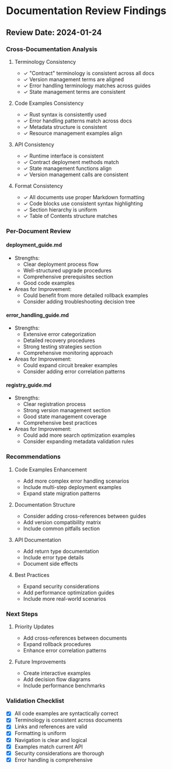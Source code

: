 # Documentation Review Findings

## Review Date: 2024-01-24

### Cross-Documentation Analysis

1. Terminology Consistency
   - ✓ "Contract" terminology is consistent across all docs
   - ✓ Version management terms are aligned
   - ✓ Error handling terminology matches across guides
   - ✓ State management terms are consistent

2. Code Examples Consistency
   - ✓ Rust syntax is consistently used
   - ✓ Error handling patterns match across docs
   - ✓ Metadata structure is consistent
   - ✓ Resource management examples align

3. API Consistency
   - ✓ Runtime interface is consistent
   - ✓ Contract deployment methods match
   - ✓ State management functions align
   - ✓ Version management calls are consistent

4. Format Consistency
   - ✓ All documents use proper Markdown formatting
   - ✓ Code blocks use consistent syntax highlighting
   - ✓ Section hierarchy is uniform
   - ✓ Table of Contents structure matches

### Per-Document Review

#### deployment_guide.md
- Strengths:
  - Clear deployment process flow
  - Well-structured upgrade procedures
  - Comprehensive prerequisites section
  - Good code examples
- Areas for Improvement:
  - Could benefit from more detailed rollback examples
  - Consider adding troubleshooting decision tree

#### error_handling_guide.md
- Strengths:
  - Extensive error categorization
  - Detailed recovery procedures
  - Strong testing strategies section
  - Comprehensive monitoring approach
- Areas for Improvement:
  - Could expand circuit breaker examples
  - Consider adding error correlation patterns

#### registry_guide.md
- Strengths:
  - Clear registration process
  - Strong version management section
  - Good state management coverage
  - Comprehensive best practices
- Areas for Improvement:
  - Could add more search optimization examples
  - Consider expanding metadata validation rules

### Recommendations

1. Code Examples Enhancement
   - Add more complex error handling scenarios
   - Include multi-step deployment examples
   - Expand state migration patterns

2. Documentation Structure
   - Consider adding cross-references between guides
   - Add version compatibility matrix
   - Include common pitfalls section

3. API Documentation
   - Add return type documentation
   - Include error type details
   - Document side effects

4. Best Practices
   - Expand security considerations
   - Add performance optimization guides
   - Include more real-world scenarios

### Next Steps

1. Priority Updates
   - Add cross-references between documents
   - Expand rollback procedures
   - Enhance error correlation patterns

2. Future Improvements
   - Create interactive examples
   - Add decision flow diagrams
   - Include performance benchmarks

### Validation Checklist

- [x] All code examples are syntactically correct
- [x] Terminology is consistent across documents
- [x] Links and references are valid
- [x] Formatting is uniform
- [x] Navigation is clear and logical
- [x] Examples match current API
- [x] Security considerations are thorough
- [x] Error handling is comprehensive
